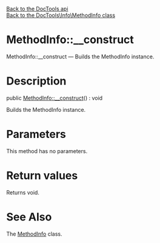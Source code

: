 [Back to the DocTools api](https://github.com/lingtalfi/DocTools/blob/master/doc/api/DocTools.md)<br>
[Back to the DocTools\Info\MethodInfo class](https://github.com/lingtalfi/DocTools/blob/master/doc/api/DocTools/Info/MethodInfo.md)


MethodInfo::__construct
================



MethodInfo::__construct — Builds the MethodInfo instance.




Description
================


public [MethodInfo::__construct](https://github.com/lingtalfi/DocTools/blob/master/doc/api/DocTools/Info/MethodInfo/__construct.md)() : void




Builds the MethodInfo instance.




Parameters
================

This method has no parameters.


Return values
================

Returns void.







See Also
================

The [MethodInfo](https://github.com/lingtalfi/DocTools/blob/master/doc/api/DocTools/Info/MethodInfo.md) class.
